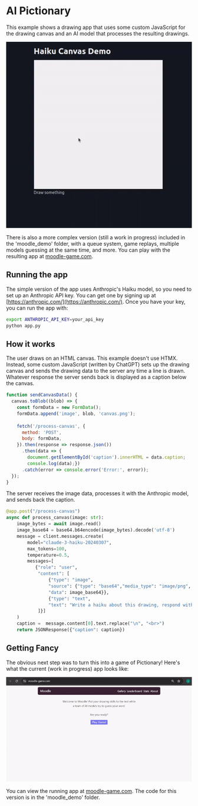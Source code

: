 # AI Pictionary

This example shows a drawing app that uses some custom JavaScript for the drawing canvas and an AI model that processes the resulting drawings.

![In Action](haiku.gif)

There is also a more complex version (still a work in progress) included in the 'moodle_demo' folder, with a queue system, game replays, multiple models guessing at the same time, and more. You can play with the resulting app at [moodle-game.com](https://moodle-game.com/).

## Running the app

The simple version of the app uses Anthropic's Haiku model, so you need to set up an Anthropic API key. You can get one by signing up at [https://anthropic.com/](https://anthropic.com/). Once you have your key, you can run the app with:

```bash
export ANTHROPIC_API_KEY=your_api_key
python app.py
```

## How it works

The user draws on an HTML canvas. This example doesn't use HTMX. Instead, some custom JavaScript (written by ChatGPT) sets up the drawing canvas and sends the drawing data to the server any time a line is drawn. Whatever response the server sends back is displayed as a caption below the canvas.

```javascript
function sendCanvasData() {
  canvas.toBlob((blob) => {
    const formData = new FormData();
    formData.append('image', blob, 'canvas.png');

    fetch('/process-canvas', {
      method: 'POST',
      body: formData,
    }).then(response => response.json())
      .then(data => {
        document.getElementById('caption').innerHTML = data.caption;
        console.log(data);})
      .catch(error => console.error('Error:', error));
  });
}
```

The server receives the image data, processes it with the Anthropic model, and sends back the caption.

```python
@app.post("/process-canvas")
async def process_canvas(image: str):
    image_bytes = await image.read()
    image_base64 = base64.b64encode(image_bytes).decode('utf-8')
    message = client.messages.create(
        model="claude-3-haiku-20240307",
        max_tokens=100,
        temperature=0.5,
        messages=[
           {"role": "user",
            "content": [
                {"type": "image",
                "source": {"type": "base64","media_type": "image/png",
                "data": image_base64}},
                {"type": "text",
                "text": "Write a haiku about this drawing, respond with only that."}
            ]}]
    )
    caption =  message.content[0].text.replace("\n", "<br>")
    return JSONResponse({"caption": caption})
```

## Getting Fancy

The obvious next step was to turn this into a game of Pictionary! Here's what the current (work in progress) app looks like:

![In Action](in_action.gif)

You can view the running app at [moodle-game.com](https://moodle-game.com/). The code for this version is in the 'moodle_demo' folder.